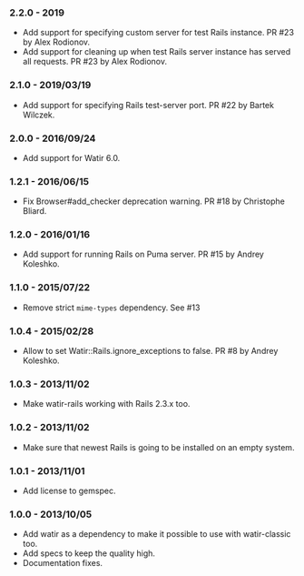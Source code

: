 ### 2.2.0 - 2019

* Add support for specifying custom server for test Rails instance. PR #23 by Alex Rodionov.
* Add support for cleaning up when test Rails server instance has served all requests. PR #23 by Alex Rodionov.

### 2.1.0 - 2019/03/19

* Add support for specifying Rails test-server port. PR #22 by Bartek Wilczek.

### 2.0.0 - 2016/09/24

* Add support for Watir 6.0.

### 1.2.1 - 2016/06/15

* Fix Browser#add_checker deprecation warning. PR #18 by Christophe Bliard.

### 1.2.0 - 2016/01/16

* Add support for running Rails on Puma server. PR #15 by Andrey Koleshko.

### 1.1.0 - 2015/07/22

* Remove strict `mime-types` dependency. See #13

### 1.0.4 - 2015/02/28

* Allow to set Watir::Rails.ignore_exceptions to false. PR #8 by Andrey Koleshko.

### 1.0.3 - 2013/11/02

* Make watir-rails working with Rails 2.3.x too.

### 1.0.2 - 2013/11/02

* Make sure that newest Rails is going to be installed on an empty system.

### 1.0.1 - 2013/11/01

* Add license to gemspec.

### 1.0.0 - 2013/10/05

* Add watir as a dependency to make it possible to use with watir-classic too.
* Add specs to keep the quality high.
* Documentation fixes.
